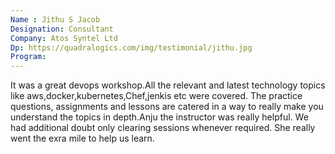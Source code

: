 ```yaml
---
Name : Jithu S Jacob
Designation: Consultant  
Company: Atos Syntel Ltd
Dp: https://quadralogics.com/img/testimonial/jithu.jpg
Program:
---
```

It was a great devops workshop.All the relevant and latest technology topics like aws,docker,kubernetes,Chef,jenkis etc were covered. The practice questions, assignments and lessons are catered in a way to really make you understand the topics in depth.Anju the instructor was really helpful. We had additional doubt only clearing sessions whenever required. She really went the exra mile to help us learn.